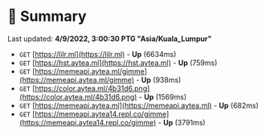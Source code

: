 # 📖 Summary
Last updated: **4/9/2022, 3:00:30 PTG "Asia/Kuala_Lumpur"**

- `GET` [https://lilr.ml](https://lilr.ml) - **Up** (6634ms)
- `GET` [https://hst.aytea.ml](https://hst.aytea.ml) - **Up** (759ms)
- `GET` [https://memeapi.aytea.ml/gimme](https://memeapi.aytea.ml/gimme) - **Up** (938ms)
- `GET` [https://color.aytea.ml/4b31d6.png](https://color.aytea.ml/4b31d6.png) - **Up** (1569ms)
- `GET` [https://memeapi.aytea.ml](https://memeapi.aytea.ml) - **Up** (682ms)
- `GET` [https://memeapi.aytea14.repl.co/gimme](https://memeapi.aytea14.repl.co/gimme) - **Up** (3791ms)
